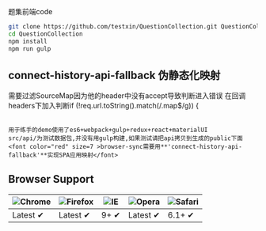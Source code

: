题集前端code


```bash
git clone https://github.com/testxin/QuestionCollection.git QuestionCollection
cd QuestionCollection
npm install
npm run gulp
```

## connect-history-api-fallback 伪静态化映射
   需要过滤SourceMap因为他的header中没有accept导致判断进入错误
   在回调headers下加入判断if (!req.url.toString().match(/\.map$/g)) {

##
    用于练手的demo使用了es6+webpack+gulp+redux+react+materialUI  
    src/api/为测试数据包,并没有用gulp构建,如果测试请把api拷贝到生成的public下面
    <font color="red" size=7 >browser-sync需要用**'connect-history-api-fallback'**实现SPA应用映射</font>

## Browser Support

![Chrome](https://raw.github.com/alrra/browser-logos/master/chrome/chrome_48x48.png) | ![Firefox](https://raw.github.com/alrra/browser-logos/master/firefox/firefox_48x48.png) | ![IE](https://raw.github.com/alrra/browser-logos/master/internet-explorer/internet-explorer_48x48.png) | ![Opera](https://raw.github.com/alrra/browser-logos/master/opera/opera_48x48.png) | ![Safari](https://raw.github.com/alrra/browser-logos/master/safari/safari_48x48.png)
--- | --- | --- | --- | --- |
Latest ✔ | Latest ✔ | 9+ ✔ | Latest ✔ | 6.1+ ✔ |
